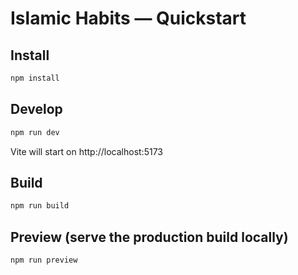 # Islamic Habits — Quickstart

## Install
```bash
npm install
```

## Develop
```bash
npm run dev
```
Vite will start on http://localhost:5173

## Build
```bash
npm run build
```

## Preview (serve the production build locally)
```bash
npm run preview
```